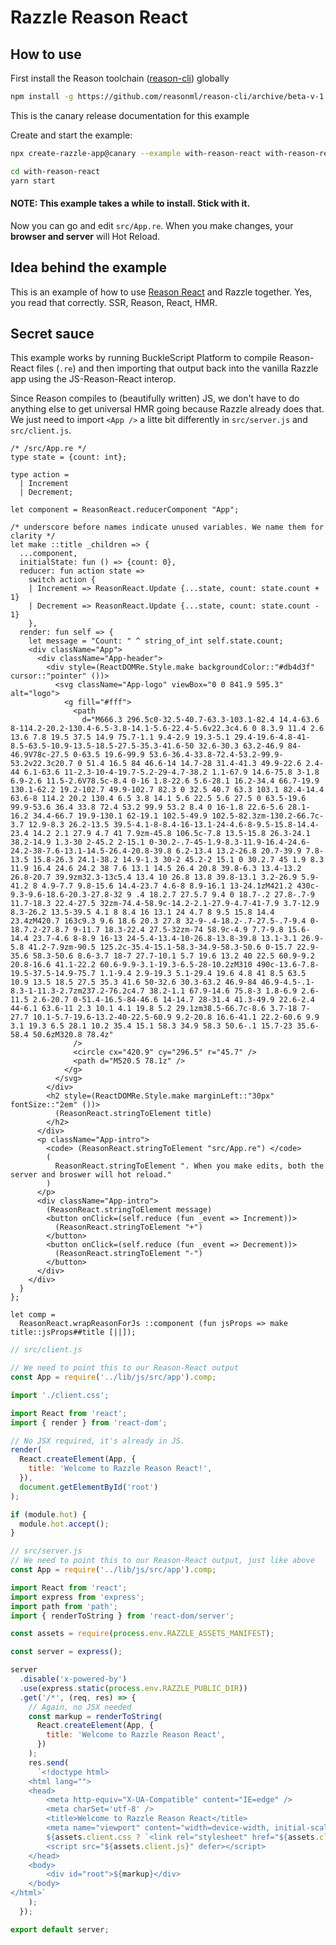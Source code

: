 # Razzle Reason React

## How to use
First install the Reason toolchain ([reason-cli](https://github.com/reasonml/reason-cli)) globally

```bash
npm install -g https://github.com/reasonml/reason-cli/archive/beta-v-1.13.6-bin-darwin.tar.gz
```

<!-- START install generated instructions please keep comment here to allow auto update -->
<!-- DON'T EDIT THIS SECTION, INSTEAD RE-RUN yarn update-examples TO UPDATE -->
This is the canary release documentation for this example

Create and start the example:

```bash
npx create-razzle-app@canary --example with-reason-react with-reason-react

cd with-reason-react
yarn start
```
<!-- END install generated instructions please keep comment here to allow auto update -->


#### NOTE: This example takes a while to install. Stick with it.

Now you can go and edit `src/App.re`. When you make changes, your **browser and server** will Hot Reload.


## Idea behind the example
This is an example of how to use [Reason React](https://github.com/reasonml/reason-react) and Razzle together. Yes, you read that correctly. SSR, Reason, React, HMR.

## Secret sauce
This example works by running BuckleScript Platform to compile Reason-React files (`.re`) and then importing that output back into the vanilla Razzle app using the JS-Reason-React interop.

Since Reason compiles to (beautifully written) JS, we don't have to do anything else to get universal HMR going because Razzle already does that. We just need to import `<App />` a litte bit differently in `src/server.js` and `src/client.js`.

```reason
/* /src/App.re */
type state = {count: int};

type action =
  | Increment
  | Decrement;

let component = ReasonReact.reducerComponent "App";

/* underscore before names indicate unused variables. We name them for clarity */
let make ::title _children => {
  ...component,
  initialState: fun () => {count: 0},
  reducer: fun action state =>
    switch action {
    | Increment => ReasonReact.Update {...state, count: state.count + 1}
    | Decrement => ReasonReact.Update {...state, count: state.count - 1}
    },
  render: fun self => {
    let message = "Count: " ^ string_of_int self.state.count;
    <div className="App">
      <div className="App-header">
        <div style=(ReactDOMRe.Style.make backgroundColor::"#db4d3f" cursor::"pointer" ())>
          <svg className="App-logo" viewBox="0 0 841.9 595.3" alt="logo">
            <g fill="#fff">
              <path
                d="M666.3 296.5c0-32.5-40.7-63.3-103.1-82.4 14.4-63.6 8-114.2-20.2-130.4-6.5-3.8-14.1-5.6-22.4-5.6v22.3c4.6 0 8.3.9 11.4 2.6 13.6 7.8 19.5 37.5 14.9 75.7-1.1 9.4-2.9 19.3-5.1 29.4-19.6-4.8-41-8.5-63.5-10.9-13.5-18.5-27.5-35.3-41.6-50 32.6-30.3 63.2-46.9 84-46.9V78c-27.5 0-63.5 19.6-99.9 53.6-36.4-33.8-72.4-53.2-99.9-53.2v22.3c20.7 0 51.4 16.5 84 46.6-14 14.7-28 31.4-41.3 49.9-22.6 2.4-44 6.1-63.6 11-2.3-10-4-19.7-5.2-29-4.7-38.2 1.1-67.9 14.6-75.8 3-1.8 6.9-2.6 11.5-2.6V78.5c-8.4 0-16 1.8-22.6 5.6-28.1 16.2-34.4 66.7-19.9 130.1-62.2 19.2-102.7 49.9-102.7 82.3 0 32.5 40.7 63.3 103.1 82.4-14.4 63.6-8 114.2 20.2 130.4 6.5 3.8 14.1 5.6 22.5 5.6 27.5 0 63.5-19.6 99.9-53.6 36.4 33.8 72.4 53.2 99.9 53.2 8.4 0 16-1.8 22.6-5.6 28.1-16.2 34.4-66.7 19.9-130.1 62-19.1 102.5-49.9 102.5-82.3zm-130.2-66.7c-3.7 12.9-8.3 26.2-13.5 39.5-4.1-8-8.4-16-13.1-24-4.6-8-9.5-15.8-14.4-23.4 14.2 2.1 27.9 4.7 41 7.9zm-45.8 106.5c-7.8 13.5-15.8 26.3-24.1 38.2-14.9 1.3-30 2-45.2 2-15.1 0-30.2-.7-45-1.9-8.3-11.9-16.4-24.6-24.2-38-7.6-13.1-14.5-26.4-20.8-39.8 6.2-13.4 13.2-26.8 20.7-39.9 7.8-13.5 15.8-26.3 24.1-38.2 14.9-1.3 30-2 45.2-2 15.1 0 30.2.7 45 1.9 8.3 11.9 16.4 24.6 24.2 38 7.6 13.1 14.5 26.4 20.8 39.8-6.3 13.4-13.2 26.8-20.7 39.9zm32.3-13c5.4 13.4 10 26.8 13.8 39.8-13.1 3.2-26.9 5.9-41.2 8 4.9-7.7 9.8-15.6 14.4-23.7 4.6-8 8.9-16.1 13-24.1zM421.2 430c-9.3-9.6-18.6-20.3-27.8-32 9 .4 18.2.7 27.5.7 9.4 0 18.7-.2 27.8-.7-9 11.7-18.3 22.4-27.5 32zm-74.4-58.9c-14.2-2.1-27.9-4.7-41-7.9 3.7-12.9 8.3-26.2 13.5-39.5 4.1 8 8.4 16 13.1 24 4.7 8 9.5 15.8 14.4 23.4zM420.7 163c9.3 9.6 18.6 20.3 27.8 32-9-.4-18.2-.7-27.5-.7-9.4 0-18.7.2-27.8.7 9-11.7 18.3-22.4 27.5-32zm-74 58.9c-4.9 7.7-9.8 15.6-14.4 23.7-4.6 8-8.9 16-13 24-5.4-13.4-10-26.8-13.8-39.8 13.1-3.1 26.9-5.8 41.2-7.9zm-90.5 125.2c-35.4-15.1-58.3-34.9-58.3-50.6 0-15.7 22.9-35.6 58.3-50.6 8.6-3.7 18-7 27.7-10.1 5.7 19.6 13.2 40 22.5 60.9-9.2 20.8-16.6 41.1-22.2 60.6-9.9-3.1-19.3-6.5-28-10.2zM310 490c-13.6-7.8-19.5-37.5-14.9-75.7 1.1-9.4 2.9-19.3 5.1-29.4 19.6 4.8 41 8.5 63.5 10.9 13.5 18.5 27.5 35.3 41.6 50-32.6 30.3-63.2 46.9-84 46.9-4.5-.1-8.3-1-11.3-2.7zm237.2-76.2c4.7 38.2-1.1 67.9-14.6 75.8-3 1.8-6.9 2.6-11.5 2.6-20.7 0-51.4-16.5-84-46.6 14-14.7 28-31.4 41.3-49.9 22.6-2.4 44-6.1 63.6-11 2.3 10.1 4.1 19.8 5.2 29.1zm38.5-66.7c-8.6 3.7-18 7-27.7 10.1-5.7-19.6-13.2-40-22.5-60.9 9.2-20.8 16.6-41.1 22.2-60.6 9.9 3.1 19.3 6.5 28.1 10.2 35.4 15.1 58.3 34.9 58.3 50.6-.1 15.7-23 35.6-58.4 50.6zM320.8 78.4z"
              />
              <circle cx="420.9" cy="296.5" r="45.7" />
              <path d="M520.5 78.1z" />
            </g>
          </svg>
        </div>
        <h2 style=(ReactDOMRe.Style.make marginLeft::"30px" fontSize::"2em" ())>
          (ReasonReact.stringToElement title)
        </h2>
      </div>
      <p className="App-intro">
        <code> (ReasonReact.stringToElement "src/App.re") </code>
        (
          ReasonReact.stringToElement ". When you make edits, both the server and broswer will hot reload."
        )
      </p>
      <div className="App-intro">
        (ReasonReact.stringToElement message)
        <button onClick=(self.reduce (fun _event => Increment))>
          (ReasonReact.stringToElement "+")
        </button>
        <button onClick=(self.reduce (fun _event => Decrement))>
          (ReasonReact.stringToElement "-")
        </button>
      </div>
    </div>
  }
};

let comp =
  ReasonReact.wrapReasonForJs ::component (fun jsProps => make title::jsProps##title [||]);

```

```js
// src/client.js

// We need to point this to our Reason-React output
const App = require('../lib/js/src/app').comp;

import './client.css';

import React from 'react';
import { render } from 'react-dom';

// No JSX required, it's already in JS.
render(
  React.createElement(App, {
    title: 'Welcome to Razzle Reason React!',
  }),
  document.getElementById('root')
);

if (module.hot) {
  module.hot.accept();
}
```


```js
// src/server.js
// We need to point this to our Reason-React output, just like above
const App = require('../lib/js/src/app').comp;

import React from 'react';
import express from 'express';
import path from 'path';
import { renderToString } from 'react-dom/server';

const assets = require(process.env.RAZZLE_ASSETS_MANIFEST);

const server = express();

server
  .disable('x-powered-by')
  .use(express.static(process.env.RAZZLE_PUBLIC_DIR))
  .get('/*', (req, res) => {
    // Again, no JSX needed
    const markup = renderToString(
      React.createElement(App, {
        title: 'Welcome to Razzle Reason React',
      })
    );
    res.send(
      `<!doctype html>
    <html lang="">
    <head>
        <meta http-equiv="X-UA-Compatible" content="IE=edge" />
        <meta charSet='utf-8' />
        <title>Welcome to Razzle Reason React</title>
        <meta name="viewport" content="width=device-width, initial-scale=1">
        ${assets.client.css ? `<link rel="stylesheet" href="${assets.client.css}">` : ''}
        <script src="${assets.client.js}" defer></script>
    </head>
    <body>
        <div id="root">${markup}</div>
    </body>
</html>`
    );
  });

export default server;
```
